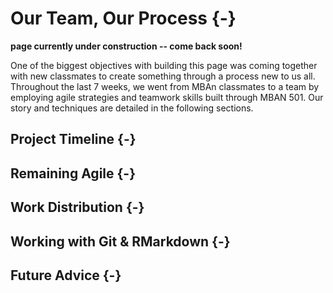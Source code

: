 # Our Team, Our Process {-}
**page currently under construction -- come back soon!**

One of the biggest objectives with building this page was coming together with new classmates to create something through a process new to us all. Throughout the last 7 weeks, we went from MBAn classmates to a team by employing agile strategies and teamwork skills built through MBAN 501. Our story and techniques are detailed in the following sections.

## Project Timeline {-}


## Remaining Agile {-}


## Work Distribution {-}


## Working with Git & RMarkdown {-}


## Future Advice {-}
